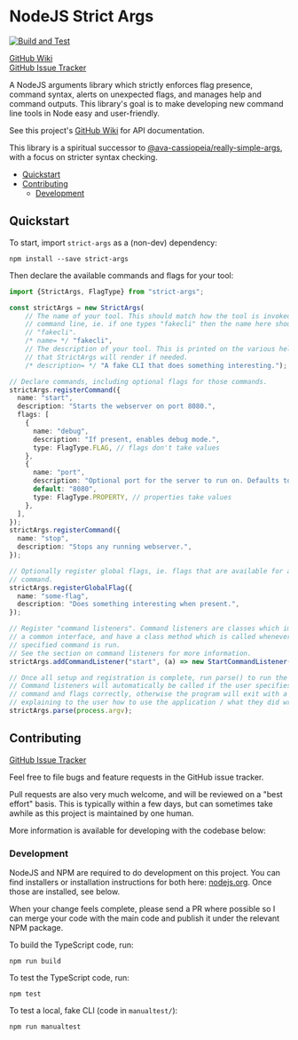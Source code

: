 # NodeJS Strict Args

[![Build and Test](https://github.com/ava-cassiopeia/strict-args/actions/workflows/build_and_test.yml/badge.svg?branch=main)](https://github.com/ava-cassiopeia/strict-args/actions/workflows/build_and_test.yml)

[GitHub Wiki](https://github.com/ava-cassiopeia/strict-args/wiki) \
[GitHub Issue Tracker](https://github.com/ava-cassiopeia/strict-args/issues)

A NodeJS arguments library which strictly enforces flag presence, command
syntax, alerts on unexpected flags, and manages help and command outputs. This
library's goal is to make developing new command line tools in Node easy and
user-friendly.

See this project's
[GitHub Wiki](https://github.com/ava-cassiopeia/strict-args/wiki) for API
documentation.

This library is a spiritual successor to
[@ava-cassiopeia/really-simple-args](https://github.com/ava-cassiopeia/really-simple-args),
with a focus on stricter syntax checking.

<!-- TOC depthfrom:2 -->

- [Quickstart](#quickstart)
- [Contributing](#contributing)
  - [Development](#development)

<!-- /TOC -->

## Quickstart

To start, import `strict-args` as a (non-dev) dependency:

```shell
npm install --save strict-args
```

Then declare the available commands and flags for your tool:

```typescript
import {StrictArgs, FlagType} from "strict-args";

const strictArgs = new StrictArgs(
    // The name of your tool. This should match how the tool is invoked in the
    // command line, ie. if one types "fakecli" then the name here should be
    // "fakecli".
    /* name= */ "fakecli",
    // The description of your tool. This is printed on the various help screens
    // that StrictArgs will render if needed.
    /* description= */ "A fake CLI that does something interesting.");

// Declare commands, including optional flags for those commands.
strictArgs.registerCommand({
  name: "start",
  description: "Starts the webserver on port 8080.",
  flags: [
    {
      name: "debug",
      description: "If present, enables debug mode.",
      type: FlagType.FLAG, // flags don't take values
    },
    {
      name: "port",
      description: "Optional port for the server to run on. Defaults to 8080.",
      default: "8080",
      type: FlagType.PROPERTY, // properties take values
    },
  ],
});
strictArgs.registerCommand({
  name: "stop",
  description: "Stops any running webserver.",
});

// Optionally register global flags, ie. flags that are available for any
// command.
strictArgs.registerGlobalFlag({
  name: "some-flag",
  description: "Does something interesting when present.",
});

// Register "command listeners". Command listeners are classes which implement
// a common interface, and have a class method which is called whenever the
// specified command is run.
// See the section on command listeners for more information.
strictArgs.addCommandListener("start", (a) => new StartCommandListener(a));

// Once all setup and registration is complete, run parse() to run the program.
// Command listeners will automatically be called if the user specifies a
// command and flags correctly, otherwise the program will exit with a message
// explaining to the user how to use the application / what they did wrong.
strictArgs.parse(process.argv);
```

## Contributing

[GitHub Issue Tracker](https://github.com/ava-cassiopeia/strict-args/issues)

Feel free to file bugs and feature requests in the GitHub issue tracker.

Pull requests are also very much welcome, and will be reviewed on a "best
effort" basis. This is typically within a few days, but can sometimes take
awhile as this project is maintained by one human.

More information is available for developing with the codebase below:

### Development

NodeJS and NPM are required to do development on this project. You can find
installers or installation instructions for both here:
[nodejs.org](https://nodejs.org). Once those are installed, see below.

When your change feels complete, please send a PR where possible so I can merge
your code with the main code and publish it under the relevant NPM package.

To build the TypeScript code, run:

```shell
npm run build
```

To test the TypeScript code, run:

```shell
npm test
```

To test a local, fake CLI (code in `manualtest/`):

```shell
npm run manualtest
```

